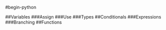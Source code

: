 #begin-python

##Variables
###Assign
###Use
###Types
##Conditionals
###Expressions
###Branching
##Functions